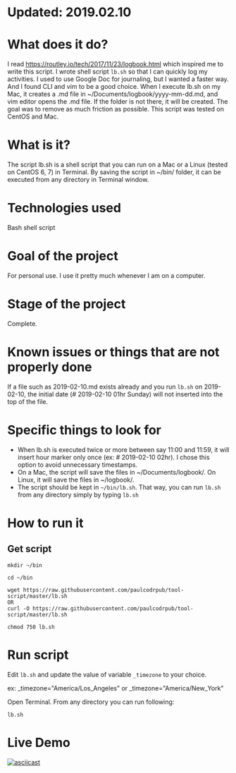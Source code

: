 # Updated: 2019.02.10

# What does it do?  
I read https://routley.io/tech/2017/11/23/logbook.html which inspired me to write this script.
I wrote shell script `lb.sh` so that I can quickly log my activities. I used to use Google Doc for journaling, but I wanted a faster way. And I found CLI and vim to be a good choice.
When I execute lb.sh on my Mac, it creates a .md file in ~/Documents/logbook/yyyy-mm-dd.md, and vim editor opens the .md file. If the folder is not there, it will be created. The goal was to remove as much friction as possible.
This script was tested on CentOS and Mac.

# What is it?    
The script lb.sh is a shell script that you can run on a Mac or a Linux (tested on CentOS 6, 7) in Terminal. By saving the script in ~/bin/ folder, it can be executed from any directory in Terminal window.

# Technologies used      
Bash shell script

# Goal of the project      
For personal use. I use it pretty much whenever I am on a computer.

# Stage of the project    
Complete.

# Known issues or things that are not properly done      
If a file such as 2019-02-10.md exists already and you run `lb.sh` on 2019-02-10, the initial date (# 2019-02-10 01hr Sunday) will not inserted into the top of the file.

# Specific things to look for      
- When lb.sh is executed twice or more between say 11:00 and 11:59, it will insert hour marker only once (ex: # 2019-02-10 02hr). I chose this option to avoid unnecessary timestamps.
- On a Mac, the script will save the files in ~/Documents/logbook/. On Linux, it will save the files in ~/logbook/.
- The script should be kept in  `~/bin/lb.sh`. That way, you can run `lb.sh` from any directory simply by typing `lb.sh`


# How to run it
## Get script
```
mkdir ~/bin

cd ~/bin

wget https://raw.githubusercontent.com/paulcodrpub/tool-script/master/lb.sh
OR
curl -O https://raw.githubusercontent.com/paulcodrpub/tool-script/master/lb.sh

chmod 750 lb.sh
```

# Run script
Edit `lb.sh` and update the value of variable  `_timezone`  to your choice.

ex: _timezone="America/Los_Angeles"  or _timezone="America/New_York"

Open Terminal. From any directory you can run following:
```
lb.sh
```

# Live Demo
[![asciicast](https://asciinema.org/a/rB2WdgHR2rbFataLM9pfTSjoi.svg)](https://asciinema.org/a/rB2WdgHR2rbFataLM9pfTSjoi)
